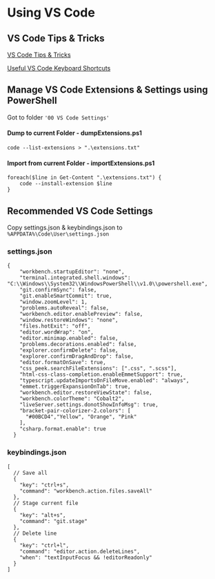 # Using VS Code

## VS Code Tips & Tricks

[VS Code Tips & Tricks](https://github.com/Microsoft/vscode-tips-and-tricks)

[Useful VS Code Keyboard Shortcuts](https://zellwk.com/blog/useful-vscode-keyboard-shortcuts/)

## Manage VS Code Extensions & Settings using PowerShell

Got to folder `'00 VS Code Settings'`

#### Dump to current Folder - dumpExtensions.ps1

```
code --list-extensions > ".\extensions.txt"
```

#### Import from current Folder - importExtensions.ps1

```
foreach($line in Get-Content ".\extensions.txt") {
    code --install-extension $line
}
```

## Recommended VS Code Settings

Copy settings.json & keybindings.json to `%APPDATA%\Code\User\settings.json`

### settings.json

```
{
    "workbench.startupEditor": "none",
    "terminal.integrated.shell.windows": "C:\\Windows\\System32\\WindowsPowerShell\\v1.0\\powershell.exe",
    "git.confirmSync": false,
    "git.enableSmartCommit": true,
    "window.zoomLevel": 1,
    "problems.autoReveal": false,
    "workbench.editor.enablePreview": false,
    "window.restoreWindows": "none",
    "files.hotExit": "off",
    "editor.wordWrap": "on",
    "editor.minimap.enabled": false,
    "problems.decorations.enabled": false,
    "explorer.confirmDelete": false,
    "explorer.confirmDragAndDrop": false,
    "editor.formatOnSave": true,
    "css_peek.searchFileExtensions": [".css", ".scss"],
    "html-css-class-completion.enableEmmetSupport": true,
    "typescript.updateImportsOnFileMove.enabled": "always",
    "emmet.triggerExpansionOnTab": true,
    "workbench.editor.restoreViewState": false,
    "workbench.colorTheme": "Cobalt2",
    "liveServer.settings.donotShowInfoMsg": true,
    "bracket-pair-colorizer-2.colors": [
      "#00BCD4","Yellow", "Orange", "Pink"
    ],
    "csharp.format.enable": true
  }
```

### keybindings.json

```
[
  // Save all
  {
    "key": "ctrl+s",
    "command": "workbench.action.files.saveAll"
  },
  // Stage current file
  {
    "key": "alt+s",
    "command": "git.stage"
  },
  // Delete line
  {
    "key": "ctrl+l",
    "command": "editor.action.deleteLines",
    "when": "textInputFocus && !editorReadonly"
  }
]
```